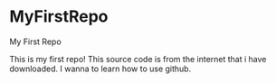 MyFirstRepo
===========

My First Repo

This is my first repo!
This source code is from the internet that i have downloaded.
I wanna to learn how to use github.
